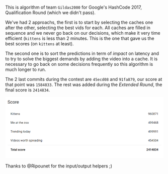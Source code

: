 This is algorithm of team `Gildas2000` for Google's HashCode 2017,
Qualification Round (which we didn't pass).

We've had 2 approachs, the first is to start by selecting the caches
one after the other, selecting the best vids for each. All caches are
filled in sequence and we never go back on our decisions, which make
it very time efficient (`kittens` is less than 2 minutes. This is the
one that gave us the best scores (on `kittens` at least).

The second one is to sort the predictions in term of _impact_ on
latency and to try to solve the biggest demands by adding the video
into a cache. It is necessary to go back on some decisions frequently
so this algorithm is much longer to run.

The 2 last commits during the contest are `45ecd08` and `91fa879`, our
score at that point was `1584833`. The rest was added during the
_Extended Round_, the final score is `2414834`.

![Final score](finalscore.png)

Thanks to @Ripounet for the input/output helpers ;)
